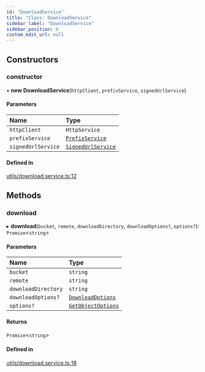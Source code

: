 ```yaml
---
id: "DownloadService"
title: "Class: DownloadService"
sidebar_label: "DownloadService"
sidebar_position: 0
custom_edit_url: null
---
```


## Constructors

### constructor

• **new DownloadService**(`httpClient`, `prefixService`, `signedUrlService`)

#### Parameters

| Name | Type |
| :------ | :------ |
| `httpClient` | `HttpService` |
| `prefixService` | [`PrefixService`](PrefixService) |
| `signedUrlService` | [`SignedUrlService`](SignedUrlService) |

#### Defined in

[utils/download.service.ts:12](https://github.com/LabO8/nestjs-s3/blob/bdcd0b3/src/utils/download.service.ts#L12)

## Methods

### download

▸ **download**(`bucket`, `remote`, `downloadDirectory`, `downloadOptions?`, `options?`): `Promise`<`string`\>

#### Parameters

| Name | Type |
| :------ | :------ |
| `bucket` | `string` |
| `remote` | `string` |
| `downloadDirectory` | `string` |
| `downloadOptions?` | [`DownloadOptions`](../modules#downloadoptions) |
| `options?` | [`GetObjectOptions`](../modules#getobjectoptions) |

#### Returns

`Promise`<`string`\>

#### Defined in

[utils/download.service.ts:18](https://github.com/LabO8/nestjs-s3/blob/bdcd0b3/src/utils/download.service.ts#L18)
